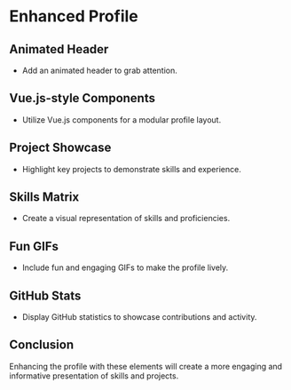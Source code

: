 # Enhanced Profile

## Animated Header
- Add an animated header to grab attention.

## Vue.js-style Components
- Utilize Vue.js components for a modular profile layout.

## Project Showcase
- Highlight key projects to demonstrate skills and experience.

## Skills Matrix
- Create a visual representation of skills and proficiencies.

## Fun GIFs
- Include fun and engaging GIFs to make the profile lively.

## GitHub Stats
- Display GitHub statistics to showcase contributions and activity.

## Conclusion
Enhancing the profile with these elements will create a more engaging and informative presentation of skills and projects.